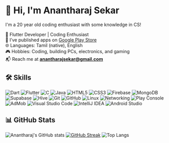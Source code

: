 # 👋 Hi, I'm Anantharaj Sekar

I'm a 20 year old coding enthusiast with some knowledge in CS!

 📱 Flutter Developer | Coding Enthusiast  
🚀 I’ve published apps on [Google Play Store](https://play.google.com/store/apps/developer?id=neolex)  
🌐 Languages: Tamil (native), English  
🎮 Hobbies: Coding, building PCs, electronics, and gaming  
📬 Reach me at **anantharajsekar@gmail.com**

## 🛠️ Skills

![Dart](https://img.shields.io/badge/Dart-0175C2?style=for-the-badge&logo=dart&logoColor=white)
![Flutter](https://img.shields.io/badge/Flutter-02569B?style=for-the-badge&logo=flutter&logoColor=white)
![C](https://img.shields.io/badge/C-00599C?style=for-the-badge&logo=c&logoColor=white)
![Java](https://img.shields.io/badge/Java-007396?style=for-the-badge&logo=java&logoColor=white)
![HTML5](https://img.shields.io/badge/HTML5-E34F26?style=for-the-badge&logo=html5&logoColor=white)
![CSS3](https://img.shields.io/badge/CSS3-1572B6?style=for-the-badge&logo=css3&logoColor=white)
![Firebase](https://img.shields.io/badge/Firebase-FFCA28?style=for-the-badge&logo=firebase&logoColor=black)
![MongoDB](https://img.shields.io/badge/MongoDB-4DB33D?style=for-the-badge&logo=mongodb&logoColor=white)
![Supabase](https://img.shields.io/badge/Supabase-3ECF8E?style=for-the-badge&logo=supabase&logoColor=white)
![Hive](https://img.shields.io/badge/Hive-FFC107?style=for-the-badge&logo=hive&logoColor=black)
![Git](https://img.shields.io/badge/Git-F05032?style=for-the-badge&logo=git&logoColor=white)
![GitHub](https://img.shields.io/badge/GitHub-181717?style=for-the-badge&logo=github&logoColor=white)
![Linux](https://img.shields.io/badge/Linux-FCC624?style=for-the-badge&logo=linux&logoColor=black)
![Networking](https://img.shields.io/badge/Networking-Basic-blue?style=for-the-badge)
![Play Console](https://img.shields.io/badge/Google_Play_Console-34A853?style=for-the-badge&logo=google-play&logoColor=white)
![AdMob](https://img.shields.io/badge/AdMob-EA4335?style=for-the-badge&logo=google-ads&logoColor=white)
![Visual Studio Code](https://img.shields.io/badge/VS_Code-007ACC?style=for-the-badge&logo=visual-studio-code&logoColor=white)
![IntelliJ IDEA](https://img.shields.io/badge/IntelliJ_IDEA-000000?style=for-the-badge&logo=intellij-idea&logoColor=white)
![Android Studio](https://img.shields.io/badge/Android_Studio-3DDC84?style=for-the-badge&logo=android-studio&logoColor=white)



## 📊 GitHub Stats

![Anantharaj's GitHub stats](https://github-readme-stats.vercel.app/api?username=ananth-j&show_icons=true&theme=radical)
[![GitHub Streak](https://github-readme-streak-stats.herokuapp.com/?user=ananth-j&theme=radical)](https://git.io/streak-stats)
![Top Langs](https://github-readme-stats.vercel.app/api/top-langs/?username=ananth-j&layout=compact&theme=radical)









